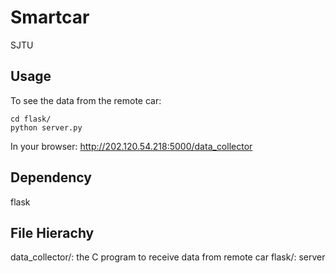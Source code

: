 # Smartcar #
SJTU

## Usage ##
To see the data from the remote car:
```
cd flask/
python server.py
```

In your browser: http://202.120.54.218:5000/data_collector

## Dependency ##
flask

## File Hierachy ##
data_collector/: the C program to receive data from remote car
flask/: server
